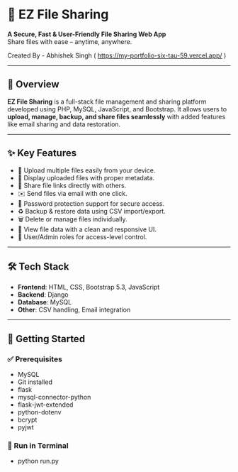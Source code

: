 # 🚀 EZ File Sharing

**A Secure, Fast & User-Friendly File Sharing Web App**  
Share files with ease – anytime, anywhere.

Created By - Abhishek Singh ( https://my-portfolio-six-tau-59.vercel.app/ )

---

## 📌 Overview

**EZ File Sharing** is a full-stack file management and sharing platform developed using PHP, MySQL, JavaScript, and Bootstrap. It allows users to **upload, manage, backup, and share files seamlessly** with added features like email sharing and data restoration.

---

## ✨ Key Features

- 🔼 Upload multiple files easily from your device.
- 📄 Display uploaded files with proper metadata.
- 🔗 Share file links directly with others.
- ✉️ Send files via email with one click.
- 🔐 Password protection support for secure access.
- ♻️ Backup & restore data using CSV import/export.
- 🗑️ Delete or manage files individually.
- 📂 View file data with a clean and responsive UI.
- 👥 User/Admin roles for access-level control.

---

## 🛠️ Tech Stack

- **Frontend**: HTML, CSS, Bootstrap 5.3, JavaScript
- **Backend**: Django
- **Database**: MySQL
- **Other**: CSV handling, Email integration

---

## 🚀 Getting Started

### ✅ Prerequisites

- MySQL
- Git installed
- flask
- mysql-connector-python
- flask-jwt-extended
- python-dotenv
- bcrypt
- pyjwt
### 🧩 Run in Terminal
- python run.py
